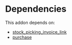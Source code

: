 # Dependencies

This addon depends on:

- [stock_picking_invoice_link](../../../../odoo-bringout-oca-stock-logistics-workflow-stock_picking_invoice_link)
- [purchase](../../../../../oca-ocb-core/odoo-bringout-oca-ocb-purchase)
